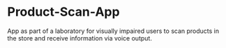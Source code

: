 # Product-Scan-App
App as part of a laboratory for visually impaired users to scan products in the store and receive information via voice output.
